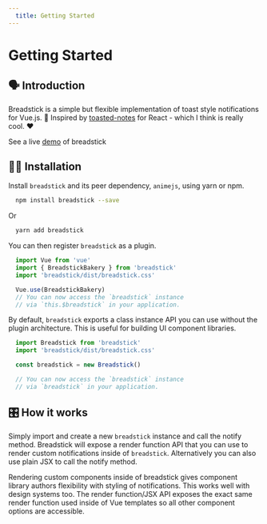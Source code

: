 ```yaml
---
  title: Getting Started
---
```

# Getting Started

## :speaking_head: Introduction
Breadstick is a simple but flexible implementation of toast style notifications for Vue.js. 🌟 Inspired by [toasted-notes](https://github.com/bmcmahen/toasted-notes) for React - which I think is really cool. ❤️

See a live [demo](https://breadstick.now.sh/) of breadstick

## :construction_worker_man: Installation

Install ```breadstick``` and its peer dependency, ```animejs```, using yarn or npm.

``` bash
  npm install breadstick --save
```

Or

``` bash
  yarn add breadstick
```
You can then register ```breadstick``` as a plugin.

``` js
  import Vue from 'vue'
  import { BreadstickBakery } from 'breadstick'
  import 'breadstick/dist/breadstick.css'

  Vue.use(BreadstickBakery)
  // You can now access the `breadstick` instance
  // via `this.$breadstick` in your application.
```

By default, ```breadstick``` exports a class instance API you can use without the plugin architecture. This is useful for building UI component libraries.

``` js
  import Breadstick from 'breadstick'
  import 'breadstick/dist/breadstick.css'

  const breadstick = new Breadstick()

  // You can now access the `breadstick` instance
  // via `breadstick` in your application.
```

## 🎛 How it works

Simply import and create a new ```breadstick``` instance and call the notify method. Breadstick will expose a render function API that you can use to render custom notifications inside of ```breadstick```. Alternatively you can also use plain JSX to call the notify method.

Rendering custom components inside of breadstick gives component library authors flexibility with styling of notifications. This works well with design systems too. The render function/JSX API exposes the exact same render function used inside of Vue templates so all other component options are accessible.